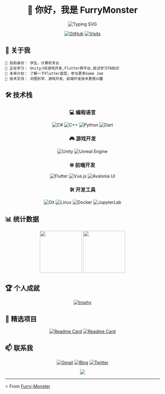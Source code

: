 <div align="center">
  
# 👋 你好，我是 FurryMonster
<div align="center">

![Typing SVG](https://readme-typing-svg.herokuapp.com?font=Fira+Code&size=18&pause=1000&color=54A6FF&center=true&vCenter=true&multiline=true&width=600&height=100&lines=Code+as+an+Artist%2C+Live+as+a+Dreamer;%E7%94%A8%E8%89%BA%E6%9C%AF%E5%AE%B6%E7%9A%84%E6%96%B9%E5%BC%8F%E5%86%99%E4%BB%A3%E7%A0%81%EF%BC%8C%E7%94%A8%E6%A2%A6%E6%83%B3%E5%AE%B6%E7%9A%84%E6%96%B9%E5%BC%8F%E7%94%9F%E6%B4%BB)

</div>

[![GitHub](https://img.shields.io/badge/dynamic/json?logo=github&label=GitHub&labelColor=495867&color=495867&query=%24.data.totalSubs&url=https%3A%2F%2Fapi.spencerwoo.com%2Fsubstats%2F%3Fsource%3Dgithub%26queryKey%3DFurry-Monster&style=flat-square)](https://github.com/Furry-Monster)
[![Visits](https://komarev.com/ghpvc/?username=Furry-Monster&logo=GitHub&label=访问量&color=brightgreen&style=flat-square)](https://github.com/Furry-Monster)

</div>

## 🎯 关于我
``` text
🔭 目前身份： 学生，计算机专业
🌱 正在学习： Unity/UE游戏开发,Flutter跨平台,尝试学习TA知识
🤔 未来计划： 了解一下Flutter底层，参与更多Game Jam
💬 技术交流： 对图形学、游戏开发、前端开发技术更感兴趣
```
## 🛠️ 技术栈
<div align="center">

### 💻 编程语言
![C#](https://img.shields.io/badge/-C%23-black?style=flat-square&logo=dotnet&logoColor=239120)
![C++](https://img.shields.io/badge/-C++-black?style=flat-square&logo=cplusplus&logoColor=00599C)
![Python](https://img.shields.io/badge/-Python-black?style=flat-square&logo=Python)
![Dart](https://img.shields.io/badge/-Dart-black?style=flat-square&logo=dart&logoColor=0175C2)

### 🎮 游戏开发
![Unity](https://img.shields.io/badge/-Unity-black?style=flat-square&logo=unity)
![Unreal Engine](https://img.shields.io/badge/-Unreal%20Engine-black?style=flat-square&logo=unreal-engine)

### 🌐 前端开发
![Flutter](https://img.shields.io/badge/-Flutter-black?style=flat-square&logo=flutter&logoColor=02569B)
![Vue.js](https://img.shields.io/badge/-Vue.js-black?style=flat-square&logo=vue.js)
![Avalonia UI](https://img.shields.io/badge/-Avalonia%20UI-black?style=flat-square&logo=.net)

### 🛠️ 开发工具
![Git](https://img.shields.io/badge/-Git-black?style=flat-square&logo=git)
![Linux](https://img.shields.io/badge/-Linux-black?style=flat-square&logo=linux)
![Docker](https://img.shields.io/badge/-Docker-black?style=flat-square&logo=docker)
![JupyterLab](https://img.shields.io/badge/-JupyterLab-black?style=flat-square&logo=jupyter)

</div>

## 📊 统计数据
<div align="center">
<img height="137px" src="https://github-readme-stats.vercel.app/api?username=Furry-Monster&hide_title=true&hide_border=true&show_icons=true&include_all_commits=true&line_height=21&bg_color=0,EC6C6C,FFD479,FFFC79,73FA79&theme=graywhite&locale=cn" />
<img height="137px" src="https://github-readme-stats.vercel.app/api/top-langs/?username=Furry-Monster&hide_title=true&hide_border=true&layout=compact&bg_color=0,73FA79,73FDFF,D783FF&theme=graywhite&locale=cn" />
</div>

## 🏆 个人成就
<div align="center">
  
[![trophy](https://github-profile-trophy.vercel.app/?username=Furry-Monster&theme=onedark&row=1&column=7)](https://github.com/Furry-Monster)

</div>

## 🎯 精选项目
<div align="center">
  
[![Readme Card](https://github-readme-stats.vercel.app/api/pin/?username=Furry-Monster&repo=YouOnlyLockOncev1.0&theme=radical)](https://github.com/Furry-Monster/YouOnlyLockOncev1.0)
[![Readme Card](https://github-readme-stats.vercel.app/api/pin/?username=Furry-Monster&repo=Dying-Light-Like-Game&theme=radical)](https://github.com/Furry-Monster/Dying-Light-Like-Game)

</div>

## 📫 联系我 
<div align="center">

[![Gmail](https://img.shields.io/badge/Gmail-D14836?style=for-the-badge&logo=gmail&logoColor=white)](mailto:4urrym0nster@gmail.com)
[![Blog](https://img.shields.io/badge/Blog-FF5722?style=for-the-badge&logo=blogger&logoColor=white)](https://www.furrym0nster.org/)
[![Twitter](https://img.shields.io/badge/Twitter-1DA1F2?style=for-the-badge&logo=twitter&logoColor=white)](https://twitter.com/your-twitter)

</div>

<!-- 贪吃蛇代码贡献图 -->
<div align="center"><img src="https://raw.githubusercontent.com/Furry-Monster/Furry-Monster/output/github-contribution-grid-snake.svg" /></div>


---
⭐️ From [Furry-Monster](https://github.com/Furry-Monster)
